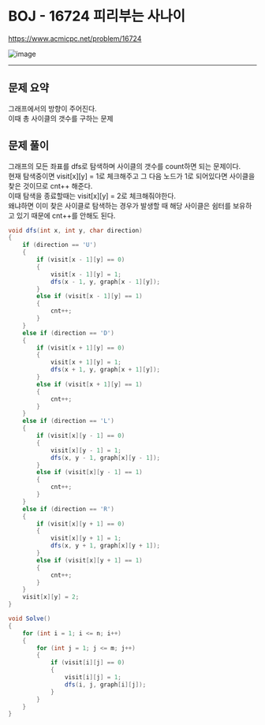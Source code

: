 # BOJ - 16724 피리부는 사나이

https://www.acmicpc.net/problem/16724

![image](https://user-images.githubusercontent.com/76749472/162607306-26e1fdde-6ea2-4b72-9455-070ef866b9e8.png)

<hr/>

## 문제 요약
그래프에서의 방향이 주어진다.<br>
이때 총 사이클의 갯수를 구하는 문제<br>

## 문제 풀이
그래프의 모든 좌표를 dfs로 탐색하며 사이클의 갯수를 count하면 되는 문제이다.<br>
현재 탐색중이면 visit[x][y] = 1로 체크해주고 그 다음 노드가 1로 되어있다면 사이클을 찾은 것이므로 cnt++ 해준다.<br>
이때 탐색을 종료할때는 visit[x][y] = 2로 체크해줘야한다.<br>
왜냐하면 이미 찾은 사이클로 탐색하는 경우가 발생할 때 해당 사이클은 쉼터를 보유하고 있기 때문에 cnt++를 안해도 된다.<br>

```csharp
void dfs(int x, int y, char direction)
{
	if (direction == 'U')
	{
		if (visit[x - 1][y] == 0)
		{
			visit[x - 1][y] = 1;
			dfs(x - 1, y, graph[x - 1][y]);
		}
		else if (visit[x - 1][y] == 1)
		{
			cnt++;
		}
	}
	else if (direction == 'D')
	{
		if (visit[x + 1][y] == 0)
		{
			visit[x + 1][y] = 1;
			dfs(x + 1, y, graph[x + 1][y]);
		}
		else if (visit[x + 1][y] == 1)
		{
			cnt++;
		}
	}
	else if (direction == 'L')
	{
		if (visit[x][y - 1] == 0)
		{
			visit[x][y - 1] = 1;
			dfs(x, y - 1, graph[x][y - 1]);
		}
		else if (visit[x][y - 1] == 1)
		{
			cnt++;
		}
	}
	else if (direction == 'R')
	{
		if (visit[x][y + 1] == 0)
		{
			visit[x][y + 1] = 1;
			dfs(x, y + 1, graph[x][y + 1]);
		}
		else if (visit[x][y + 1] == 1)
		{
			cnt++;
		}
	}
	visit[x][y] = 2;
}

void Solve()
{
	for (int i = 1; i <= n; i++)
	{
		for (int j = 1; j <= m; j++)
		{
			if (visit[i][j] == 0)
			{
				visit[i][j] = 1;
				dfs(i, j, graph[i][j]);
			}
		}
	}
}
```
